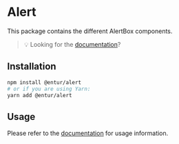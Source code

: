 # Alert

This package contains the different AlertBox components.

> 💡 Looking for the [documentation](https://design.entur.no/komponenter/feedback/alert)?

## Installation

```sh
npm install @entur/alert
# or if you are using Yarn:
yarn add @entur/alert
```

## Usage

Please refer to the [documentation](https://design.entur.no/komponenter/feedback/alert) for usage information.
